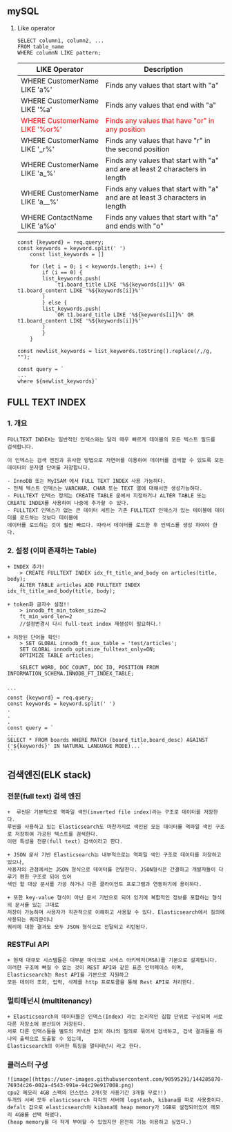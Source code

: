 ## mySQL

1. Like operator

   ```
   SELECT column1, column2, ...
   FROM table_name
   WHERE columnN LIKE pattern;
   ```

   | LIKE Operator                                                 | Description                                                                    |
   | ------------------------------------------------------------- | ------------------------------------------------------------------------------ |
   | WHERE CustomerName LIKE 'a%'                                  | Finds any values that start with "a"                                           |
   | WHERE CustomerName LIKE '%a'                                  | Finds any values that end with "a"                                             |
   | <span style="color:red">WHERE CustomerName LIKE '%or%'</span> | <span style="color:red">Finds any values that have "or" in any position</span> |
   | WHERE CustomerName LIKE '\_r%'                                | Finds any values that have "r" in the second position                          |
   | WHERE CustomerName LIKE 'a\_%'                                | Finds any values that start with "a" and are at least 2 characters in length   |
   | WHERE CustomerName LIKE 'a\_\_%'                              | Finds any values that start with "a" and are at least 3 characters in length   |
   | WHERE ContactName LIKE 'a%o'                                  | Finds any values that start with "a" and ends with "o"                         |

   ```
   const {keyword} = req.query;
   const keywords = keyword.split(' ')
       const list_keywords = []

       for (let i = 0; i < keywords.length; i++) {
           if (i == 0) {
           list_keywords.push(
               `t1.board_title LIKE '%${keywords[i]}%' OR t1.board_content LIKE '%${keywords[i]}%'`
           )
           } else {
           list_keywords.push(
               `OR t1.board_title LIKE '%${keywords[i]}%' OR t1.board_content LIKE '%${keywords[i]}%'`
           )
           }
       }

   const newlist_keywords = list_keywords.toString().replace(/,/g, "");

   const query = `
   ...
   where ${newlist_keywords}`
   ```

## FULL TEXT INDEX

### 1. 개요

    FULLTEXT INDEX는 일반적인 인덱스와는 달리 매우 빠르게 테이블의 모든 텍스트 필드를
    검색합니다.

    이 인덱스는 검색 엔진과 유사한 방법으로 자연어를 이용하여 데이터를 검색할 수 있도록 모든 데이터의 문자열 단어를 저장합니다.

    - InnoDB 또는 MyISAM 에서 FULL TEXT INDEX 사용 가능하다.
    - 전체 텍스트 인덱스는 VARCHAR, CHAR 또는 TEXT 열에 대해서만 생성가능하다.
    - FULLTEXT 인덱스 정의는 CREATE TABLE 문에서 지정하거나 ALTER TABLE 또는 CREATE INDEX를 사용하여 나중에 추가할 수 있다.
    - FULLTEXT 인덱스가 없는 큰 데이터 세트는 기존 FULLTEXT 인덱스가 있는 테이블에 데이터를 로드하는 것보다 테이블에 
    데이터를 로드하는 것이 훨씬 빠르다. 따라서 데이터를 로드한 후 인덱스를 생성 하여야 한다.

### 2. 설정 (이미 존재하는 Table)

    + INDEX 추가!
        > CREATE FULLTEXT INDEX idx_ft_title_and_body on articles(title, body);
        ALTER TABLE articles ADD FULLTEXT INDEX idx_ft_title_and_body(title, body);

    + token화 글자수 설정!!
        > innodb_ft_min_token_size=2
        ft_min_word_len=2
        //설정변경시 다시 full-text index 재생성이 필요하다.!

    + 저장된 단어들 확인!
        > SET GLOBAL innodb_ft_aux_table = 'test/articles';
        SET GLOBAL innodb_optimize_fulltext_only=ON;
        OPTIMIZE TABLE articles;

        SELECT WORD, DOC_COUNT, DOC_ID, POSITION FROM INFORMATION_SCHEMA.INNODB_FT_INDEX_TABLE;


    ```
    const {keyword} = req.query;
    const keywords = keyword.split(' ')
    .
    .
    .
    const query = `
    ...
    SELECT * FROM boards WHERE MATCH (board_title,board_desc) AGAINST ('${keywords}' IN NATURAL LANGUAGE MODE)...`
    ```

## 검색엔진(ELK stack)

### 전문(full text) 검색 엔진

    +  루씬은 기본적으로 역파일 색인(inverted file index)라는 구조로 데이터를 저장한다. 
    루씬을 사용하고 있는 Elasticsearch도 마찬가지로 색인된 모든 데이터를 역파일 색인 구조로 저장하여 가공된 텍스트를 검색한다. 
    이런 특성을 전문(full text) 검색이라고 한다.

    + JSON 문서 기반 Elasticsearch는 내부적으로는 역파일 색인 구조로 데이터를 저장하고 있으나, 
    사용자의 관점에서는 JSON 형식으로 데이터를 전달한다. JSON형식은 간결하고 개발자들이 다루기 편한 구조로 되어 있어 
    색인 할 대상 문서를 가공 하거나 다른 클라이언트 프로그램과 연동하기에 용이하다.

    + 또한 key-value 형식이 아닌 문서 기반으로 되어 있기에 복합적인 정보를 포함하는 형식의 문서를 있는 그대로
    저장이 가능하며 사용자가 직관적으로 이해하고 사용할 수 있다. Elasticsearch에서 질의에 사용되는 쿼리문이나 
    쿼리에 대한 결과도 모두 JSON 형식으로 전달되고 리턴된다.

### RESTFul API

    + 현재 대규모 시스템들은 대부분 마이크로 서비스 아키텍처(MSA)를 기본으로 설계됩니다. 
    이러한 구조에 빠질 수 없는 것이 REST API와 같은 표준 인터페이스 이며, Elasticsearch는 Rest API를 기본으로 지원하고 
    모든 데이터 조회, 입력, 삭제를 http 프로토콜을 통해 Rest API로 처리한다.

### 멀티테넌시 (multitenancy)

    + Elasticsearch의 데이터들은 인덱스(Index) 라는 논리적인 집합 단위로 구성되며 서로 다른 저장소에 분산되어 저장된다. 
    서로 다른 인덱스들을 별도의 커넥션 없이 하나의 질의로 묶어서 검색하고, 검색 결과들을 하나의 출력으로 도출할 수 있는데, 
    Elasticsearch의 이러한 특징을 멀티테넌시 라고 한다.

### 클러스터 구성

    ![image](https://user-images.githubusercontent.com/90595291/144285870-76934c26-002a-4543-991e-94c29e917008.png)
    cpu2 메모리 4GB 스펙의 인스턴스 2개(첫 사용기간 3개월 무료!!)
    두개의 서버 모두 elasticsearch 각각의 서버에 logstash, kibana를 따로 사용중이다.
    defalt 값으로 elasticsearch와 kibana에 heap memory가 1GB로 설정되어있어 메모리 4GB를 선택 하였다.
    (heap memory를 더 작게 부여할 수 있었지만 온전히 기능 이용하고 싶었다.)
